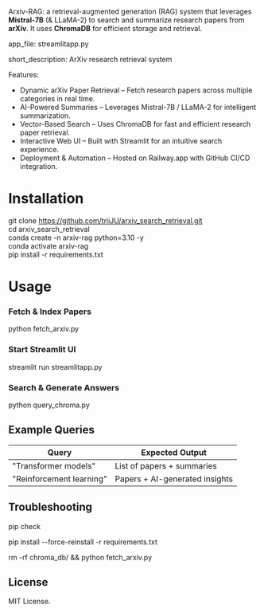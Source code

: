 Arxiv-RAG: a retrieval-augmented generation (RAG) system that leverages **Mistral-7B** (& LLaMA-2) to search and summarize research papers from **arXiv**. It uses **ChromaDB** for efficient storage and retrieval.

app_file: streamlitapp.py

short_description: ArXiv research retrieval system


Features:
 - Dynamic arXiv Paper Retrieval – Fetch research papers across multiple categories in real time.
 - AI-Powered Summaries – Leverages Mistral-7B / LLaMA-2 for intelligent summarization.
 - Vector-Based Search – Uses ChromaDB for fast and efficient research paper retrieval.
 - Interactive Web UI – Built with Streamlit for an intuitive search experience.
 - Deployment & Automation – Hosted on Railway.app with GitHub CI/CD integration.


# Installation

git clone https://github.com/triiJU/arxiv_search_retrieval.git  
cd arxiv_search_retrieval  
conda create -n arxiv-rag python=3.10 -y  
conda activate arxiv-rag  
pip install -r requirements.txt  


# Usage

### Fetch & Index Papers

python fetch_arxiv.py

### Start Streamlit UI

streamlit run streamlitapp.py

### Search & Generate Answers

python query_chroma.py


## Example Queries
|          Query         |          Expected Output       |
|------------------------|--------------------------------|
| "Transformer models"   |   List of papers + summaries   |
|"Reinforcement learning"| Papers + AI-generated insights |


## Troubleshooting
pip check 

pip install --force-reinstall -r requirements.txt  

rm -rf chroma_db/ && python fetch_arxiv.py  



## License
MIT License.
